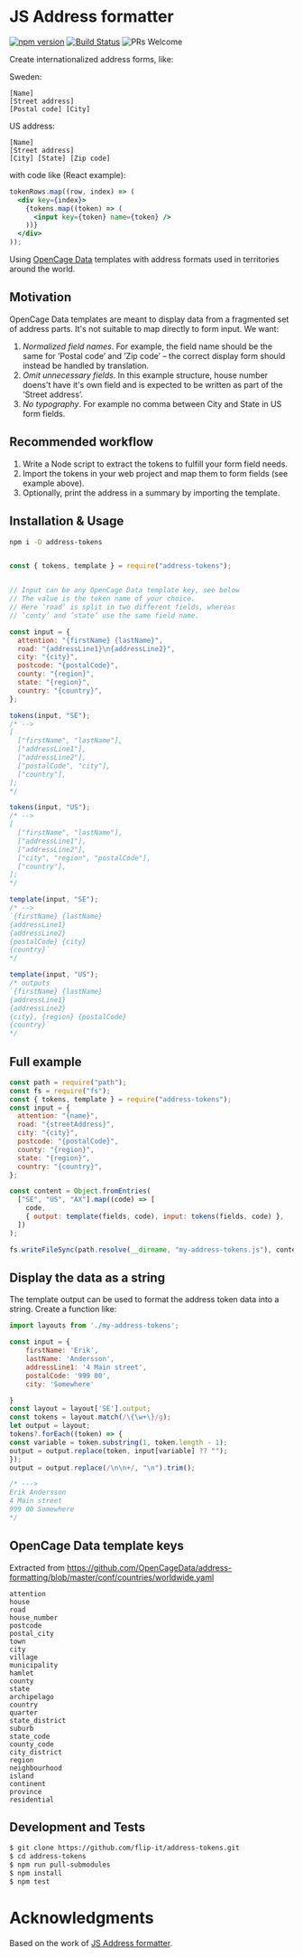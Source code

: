 # JS Address formatter

[![npm version][package-badge]][package-url] [![Build Status][ci-badge]][ci-url] ![PRs Welcome](https://img.shields.io/badge/PRs-welcome-brightgreen.svg)

Create internationalized address forms, like:

Sweden:

```
[Name]
[Street address]
[Postal code] [City]
```

US address:

```
[Name]
[Street address]
[City] [State] [Zip code]
```

with code like (React example):

```jsx
tokenRows.map((row, index) => (
  <div key={index}>
    {tokens.map((token) => (
      <input key={token} name={token} />
    ))}
  </div>
));
```

Using [OpenCage Data](https://github.com/OpenCageData/address-formatting/) templates with address formats used in territories around the world.

## Motivation

OpenCage Data templates are meant to display data from a fragmented set of address parts. It's not suitable to map directly to form input. We want:

1. _Normalized field names_. For example, the field name should be the same for ’Postal code’ and ’Zip code’ – the correct display form should instead be handled by translation.
2. _Omit unnecessary fields_. In this example structure, house number doens't have it's own field and is expected to be written as part of the ’Street address’.
3. _No typography_. For example no comma between City and State in US form fields.

## Recommended workflow

1. Write a Node script to extract the tokens to fulfill your form field needs.
2. Import the tokens in your web project and map them to form fields (see example above).
3. Optionally, print the address in a summary by importing the template.

## Installation & Usage

```sh
npm i -D address-tokens
```

```js

const { tokens, template } = require("address-tokens");


// Input can be any OpenCage Data template key, see below
// The value is the token name of your choice.
// Here ’road’ is split in two different fields, whereas 
// ’conty’ and ’state’ use the same field name.

const input = {
  attention: "{firstName} {lastName}",
  road: "{addressLine1}\n{addressLine2}",
  city: "{city}",
  postcode: "{postalCode}",
  county: "{region}",
  state: "{region}",
  country: "{country}",
};

tokens(input, "SE");
/* -->
[
  ["firstName", "lastName"],
  ["addressLine1"],
  ["addressLine2"],
  ["postalCode", "city"],
  ["country"],
];
*/

tokens(input, "US");
/* -->
[
  ["firstName", "lastName"],
  ["addressLine1"],
  ["addressLine2"],
  ["city", "region", "postalCode"],
  ["country"],
];
*/

template(input, "SE");
/* -->
`{firstName} {lastName}
{addressLine1}
{addressLine2}
{postalCode} {city}
{country}`
*/

template(input, "US");
/* outputs
`{firstName} {lastName}
{addressLine1}
{addressLine2}
{city}, {region} {postalCode}
{country}`
*/
```

## Full example
```js
const path = require("path");
const fs = require("fs");
const { tokens, template } = require("address-tokens");
const input = {
  attention: "{name}",
  road: "{streetAddress}",
  city: "{city}",
  postcode: "{postalCode}",
  county: "{region}",
  state: "{region}",
  country: "{country}",
};

const content = Object.fromEntries(
  ["SE", "US", "AX"].map((code) => [
    code,
    { output: template(fields, code), input: tokens(fields, code) },
  ])
);

fs.writeFileSync(path.resolve(__dirname, "my-address-tokens.js"), content);
```

## Display the data as a string

The template output can be used to format the address token data into a string. Create a function like:

```js
import layouts from './my-address-tokens';

const input = {
    firstName: 'Erik',
    lastName: 'Andersson',
    addressLine1: '4 Main street',
    postalCode: '999 00',
    city: 'Somewhere'

}
const layout = layout['SE'].output;
const tokens = layout.match(/\{\w+\}/g);
let output = layout;
tokens?.forEach((token) => {
const variable = token.substring(1, token.length - 1);
output = output.replace(token, input[variable] ?? "");
});
output = output.replace(/\n\n+/, "\n").trim();

/* --->
Erik Andersson
4 Main street
999 00 Somewhere
*/
```

## OpenCage Data template keys
Extracted from https://github.com/OpenCageData/address-formatting/blob/master/conf/countries/worldwide.yaml
```
attention
house
road
house_number
postcode
postal_city
town
city
village
municipality
hamlet
county
state
archipelago
country
quarter
state_district
suburb
state_code
county_code
city_district
region
neighbourhood
island
continent
province
residential
```

## Development and Tests

```sh
$ git clone https://github.com/flip-it/address-tokens.git
$ cd address-tokens
$ npm run pull-submodules
$ npm install
$ npm test
```

# Acknowledgments

Based on the work of [JS Address formatter](https://github.com/fragaria/address-formatter).

[package-badge]: https://img.shields.io/npm/v/address-tokens.svg?style=flat
[package-url]: https://www.npmjs.com/package/address-tokens
[ci-badge]: https://github.com/flip-it/address-tokens/workflows/tests/badge.svg
[ci-url]: https://github.com/flip-it/address-tokens/actions
